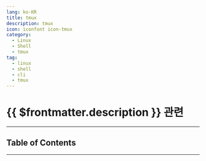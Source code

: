 ```yaml
---
lang: ko-KR
title: tmux
description: tmux
icon: iconfont icon-tmux
category:
  - Linux
  - Shell
  - tmux
tag:
  - linux
  - shell
  - cli
  - tmux
---
```


# {{ $frontmatter.description }} 관련

<ShieldsGroup logos="gnubash,gnometerminal,apple,linux"/>

---

## Table of Contents

<ToCLocal basePath="/tool/tmux/" />

---

<TagLinks />